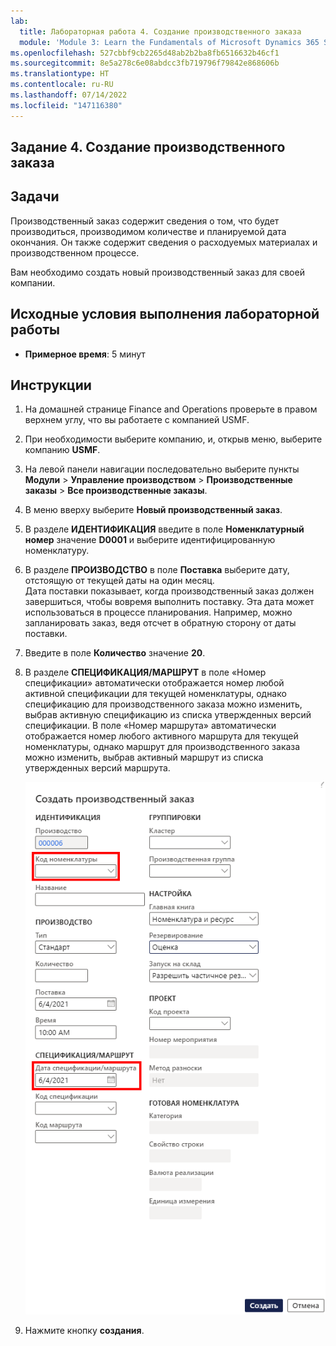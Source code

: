 ```yaml
---
lab:
  title: Лабораторная работа 4. Создание производственного заказа
  module: 'Module 3: Learn the Fundamentals of Microsoft Dynamics 365 Supply Chain Management'
ms.openlocfilehash: 527cbbf9cb2265d48ab2b2ba8fb6516632b46cf1
ms.sourcegitcommit: 8e5a278c6e08abdcc3fb719796f79842e868606b
ms.translationtype: HT
ms.contentlocale: ru-RU
ms.lasthandoff: 07/14/2022
ms.locfileid: "147116380"
---
```

## <a name="lab-4---create-a-production-order"></a>Задание 4. Создание производственного заказа

## <a name="objectives"></a>Задачи

Производственный заказ содержит сведения о том, что будет производиться, производимом количестве и планируемой дата окончания. Он также содержит сведения о расходуемых материалах и производственном процессе.

Вам необходимо создать новый производственный заказ для своей компании.

## <a name="lab-setup"></a>Исходные условия выполнения лабораторной работы

   - **Примерное время**: 5 минут

## <a name="instructions"></a>Инструкции

1. На домашней странице Finance and Operations проверьте в правом верхнем углу, что вы работаете с компанией USMF.

1. При необходимости выберите компанию, и, открыв меню, выберите компанию **USMF**.

1. На левой панели навигации последовательно выберите пункты **Модули** > **Управление производством** > **Производственные заказы** > **Все производственные заказы**.

1. В меню вверху выберите **Новый производственный заказ**.

1. В разделе **ИДЕНТИФИКАЦИЯ** введите в поле **Номенклатурный номер** значение **D0001** и выберите идентифицированную номенклатуру.

1. В разделе **ПРОИЗВОДСТВО** в поле **Поставка** выберите дату, отстоящую от текущей даты на один месяц.  
    Дата поставки показывает, когда производственный заказ должен завершиться, чтобы вовремя выполнить поставку. Эта дата может использоваться в процессе планирования. Например, можно запланировать заказ, ведя отсчет в обратную сторону от даты поставки.

1. Введите в поле **Количество** значение **20**.

1. В разделе **СПЕЦИФИКАЦИЯ/МАРШРУТ** в поле «Номер спецификации» автоматически отображается номер любой активной спецификации для текущей номенклатуры, однако спецификацию для производственного заказа можно изменить, выбрав активную спецификацию из списка утвержденных версий спецификации. В поле «Номер маршрута» автоматически отображается номер любого активного маршрута для текущей номенклатуры, однако маршрут для производственного заказа можно изменить, выбрав активный маршрут из списка утвержденных версий маршрута.

    ![Экранное изображение, отображающее заполненную область «Создание производственного заказа»](./media/lp1-m4-new-production-order-pane.png)

1. Нажмите кнопку **создания**.
